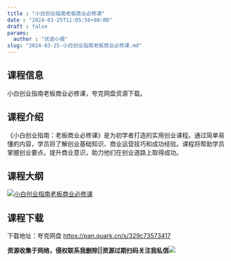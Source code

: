 ```yaml
---
title : "小白创业指南老板商业必修课"
date : "2024-03-25T11:05:56+08:00"
draft : false
params:
  author : "优选小报"
slug: "2024-03-25-小白创业指南老板商业必修课.md"
---
```


## 课程信息

小白创业指南老板商业必修课，夸克网盘资源下载。

## 课程介绍

《小白创业指南：老板商业必修课》是为初学者打造的实用创业课程。通过简单易懂的内容，学员将了解创业基础知识、商业运营技巧和成功经验。课程将帮助学员掌握创业要点，提升商业意识，助力他们在创业道路上取得成功。

## 课程大纲

[![小白创业指南老板商业必修课](//img7-1.zhekoulieshou.com/mmbiz_jpg/iaHBVewvSIbAjcr9g6TlCXSfiaDqkbzuEzoJOoD7SjicTpgAOpEylexjpUOic4kTCts3azMa6Alm8CXnDZ8ic811uqA/0)](//img7-1.zhekoulieshou.com/mmbiz_jpg/iaHBVewvSIbAjcr9g6TlCXSfiaDqkbzuEzoJOoD7SjicTpgAOpEylexjpUOic4kTCts3azMa6Alm8CXnDZ8ic811uqA/0)

## 课程下载

下载地址：夸克网盘 https://pan.quark.cn/s/329c73573417

**资源收集于网络，侵权联系我删除||资源过期扫码关注我私信**![](//img7-1.zhekoulieshou.com/mmbiz_jpg/iaHBVewvSIbAjcr9g6TlCXSfiaDqkbzuEzp207hVzPqT4YGQOAazQ1KNHCeACbia5Lzq4Ckwibe48iar1q7lgVP1o3w/640?wx_fmt=jpeg&from=appmsg)


